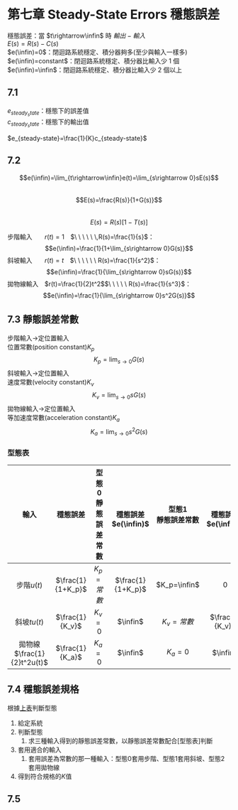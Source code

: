 
# 第七章 Steady-State Errors 穩態誤差



穩態誤差：當 $t\rightarrow\infin$ 時 $輸出-輸入$  
$E(s)=R(s)-C(s)$  
$e(\infin)=0$：閉迴路系統穩定、積分器夠多(至少與輸入一樣多)  
$e(\infin)=constant$：閉迴路系統穩定、積分器比輸入少 1 個  
$e(\infin)=\infin$：閉迴路系統穩定、積分器比輸入少 2 個以上  

## 7.1

$e_{steady_state}$：穩態下的誤差值  
$c_{steady_state}$：穩態下的輸出值  

$e_{steady-state}=\frac{1}{K}c_{steady-state}$  

## 7.2

$$e(\infin)=\lim_{t\rightarrow\infin}e(t)=\lim_{s\rightarrow 0}sE(s)$$  
$$E(s)=\frac{R(s)}{1+G(s)}$$  
$$E(s)=R(s)[1-T(s)]$$  

步階輸入　　$r(t)=1$　$\ \ \ \ \ \,R(s)=\frac{1}{s}$：  
$$e(\infin)=\frac{1}{1+\lim_{s\rightarrow 0}G(s)}$$
斜坡輸入　　$r(t)=t$　$\ \ \ \ \ \ R(s)=\frac{1}{s^2}$：  
$$e(\infin)=\frac{1}{\lim_{s\rightarrow 0}sG(s)}$$
拋物線輸入　$r(t)=\frac{1}{2}t^2$$\ \ \ \ \ R(s)=\frac{1}{s^3}$：  
$$e(\infin)=\frac{1}{\lim_{s\rightarrow 0}s^2G(s)}$$

## 7.3 靜態誤差常數

步階輸入$\rightarrow$定位置輸入  
位置常數(position constant)$K_p$  
$$K_p=\lim_{s\rightarrow 0}G(s)$$
斜坡輸入$\rightarrow$定位置輸入  
速度常數(velocity constant)$K_v$  
$$K_v=\lim_{s\rightarrow 0}sG(s)$$
拋物線輸入$\rightarrow$定位置輸入  
等加速度常數(acceleration constant)$K_a$  
$$K_a=\lim_{s\rightarrow 0}s^2G(s)$$

### 型態表

|            輸入            |     穩態誤差      | 型態0</br>靜態誤差常數 | </br>穩態誤差$e(\infin)$ | 型態1</br>靜態誤差常數 | </br>穩態誤差$e(\infin)$ | 型態2</br>靜態誤差常數 | </br>穩態誤差$e(\infin)$ |
| :------------------------: | :---------------: | :--------------------: | :----------------------: | :--------------------: | :----------------------: | :--------------------: | :----------------------: |
|         步階$u(t)$         | $\frac{1}{1+K_p}$ |       $K_p=常數$       |    $\frac{1}{1+K_p}$     |      $K_p=\infin$      |           $0$            |      $K_p=\infin$      |           $0$            |
|        斜坡$tu(t)$         |  $\frac{1}{K_v}$  |        $K_v=0$         |         $\infin$         |       $K_v=常數$       |     $\frac{1}{K_v}$      |      $K_v=\infin$      |           $0$            |
| 拋物線$\frac{1}{2}t^2u(t)$ |  $\frac{1}{K_a}$  |        $K_a=0$         |         $\infin$         |        $K_a=0$         |         $\infin$         |       $K_a=常數$       |     $\frac{1}{K_a}$      |

## 7.4 穩態誤差規格

根據[上表](#型態表)判斷型態  

1. 給定系統
2. 判斷型態
   1. 求三種輸入得到的靜態誤差常數，以靜態誤差常數配合[型態表]判斷
3. 套用適合的輸入
   1. 套用誤差為常數的那一種輸入：型態0套用步階、型態1套用斜坡、型態2套用拋物線
4. 得到符合規格的$K$值

## 7.5
